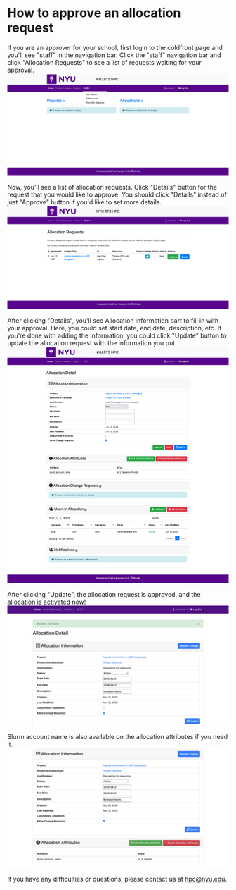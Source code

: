 # How to approve an allocation request

If you are an approver for your school, first login to the coldfront page and you'll see "staff" in the navigation bar.
Click the "staff" navigation bar and click "Allocation Requests" to see a list of requests waiting for your approval.
!["Staff Allocation Requests" section](./static/approver_staff.png)

Now, you'll see a list of allocation requests. Click "Details" button for the request that you would like to approve. 
You should click "Details" instead of just "Approve" button if you'd like to set more details.
!["Allocation Requests Details" section](./static/allocation_requests.png)

After clicking "Details", you'll see Allocation information part to fill in with your approval.
Here, you could set start date, end date, description, etc.
If you're done with adding the information, you could click "Update" button to update the allocation request with the information you put.
!["Approving Allocation Requests via Details" section](./static/approving_allocation.png)

After clicking "Update", the allocation request is approved, and the allocation is activated now!
!["Approved Allocation Requests via Details" section](./static/allocation_approved.png)

Slurm account name is also available on the allocation attributes if you need it.
!["Approved Allocation Requests via Details" section](./static/slurm_account_name.png)

If you have any difficulties or questions, please contact us at hpc@nyu.edu.

